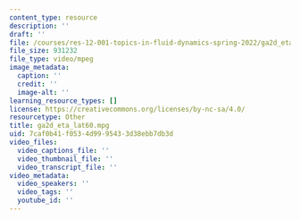 ```yaml
---
content_type: resource
description: ''
draft: ''
file: /courses/res-12-001-topics-in-fluid-dynamics-spring-2022/ga2d_eta_lat60.mpg
file_size: 931232
file_type: video/mpeg
image_metadata:
  caption: ''
  credit: ''
  image-alt: ''
learning_resource_types: []
license: https://creativecommons.org/licenses/by-nc-sa/4.0/
resourcetype: Other
title: ga2d_eta_lat60.mpg
uid: 7caf0b41-f053-4d99-9543-3d38ebb7db3d
video_files:
  video_captions_file: ''
  video_thumbnail_file: ''
  video_transcript_file: ''
video_metadata:
  video_speakers: ''
  video_tags: ''
  youtube_id: ''
---
```

